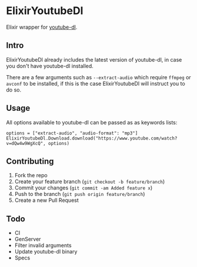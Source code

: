 # ElixirYoutubeDl
Elixir wrapper for [youtube-dl](http://rg3.github.io/youtube-dl/).

## Intro
ElixirYoutubeDl already includes the latest version of youtube-dl, in case you don't have youtube-dl installed.

There are a few arguments such as `--extract-audio` which require `ffmpeg` or `avconf` to be installed, if this is the case ElixirYoutubeDl will instruct you to do so.

## Usage
All options available to youtube-dl can be passed as as keywords lists:

```
options = ["extract-audio", "audio-format": "mp3"]
ElixirYoutubeDl.Download.download("https://www.youtube.com/watch?v=dQw4w9WgXcQ", options)
```

## Contributing
1. Fork the repo
2. Create your feature branch (`git checkout -b feature/branch`)
3. Commit your changes (`git commit -am Added feature x`)
4. Push to the branch (`git push origin feature/branch`)
5. Create a new Pull Request

## Todo
- CI
- GenServer
- Filter invalid arguments
- Update youtube-dl binary
- Specs

